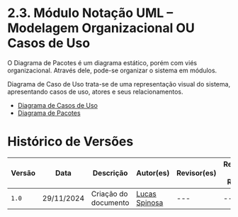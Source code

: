 # 2.3. Módulo Notação UML – Modelagem Organizacional OU Casos de Uso

O Diagrama de Pacotes é um diagrama estático, porém com viés organizacional. Através dele, pode-se organizar o sistema em módulos. 

Diagrama de Caso de Uso trata-se de uma representação visual do sistema, apresentando casos de uso, atores e seus relacionamentos.

- [Diagrama de Casos de Uso](./DiagramaCasoUso.md)
- [Diagrama de Pacotes](./DiagramaPacotes.md)

# Histórico de Versões

| Versão | Data       | Descrição            | Autor(es)                                        | Revisor(es) | Resultado da Revisão |
| ------ | ---------- | -------------------- | ------------------------------------------------ | ----------- | -------------------- |
| `1.0`  | 29/11/2024 | Criação do documento | [Lucas Spinosa](https://github.com/LucasSpinosa) | ---         | ---                  |
